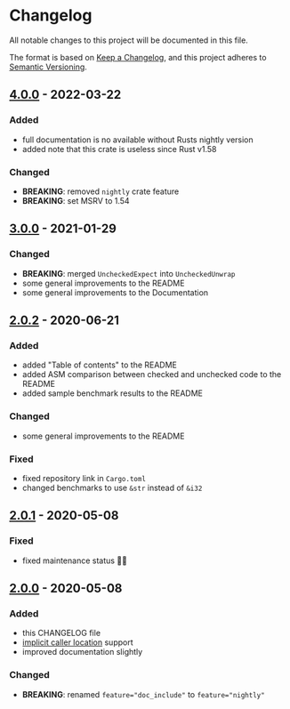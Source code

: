 # Changelog

All notable changes to this project will be documented in this file.

The format is based on [Keep a Changelog](https://keepachangelog.com/en/1.0.0/),
and this project adheres to
[Semantic Versioning](https://semver.org/spec/v2.0.0.html).

## [4.0.0] - 2022-03-22

### Added

- full documentation is no available without Rusts nightly version
- added note that this crate is useless since Rust v1.58

### Changed

- **BREAKING**: removed `nightly` crate feature
- **BREAKING**: set MSRV to 1.54

## [3.0.0] - 2021-01-29

### Changed

- **BREAKING**: merged `UncheckedExpect` into `UncheckedUnwrap`
- some general improvements to the README
- some general improvements to the Documentation

## [2.0.2] - 2020-06-21

### Added

- added "Table of contents" to the README
- added ASM comparison between checked and unchecked code to the README
- added sample benchmark results to the README

### Changed

- some general improvements to the README

### Fixed

- fixed repository link in `Cargo.toml`
- changed benchmarks to use `&str` instead of `&i32`

## [2.0.1] - 2020-05-08

### Fixed

- fixed maintenance status 🤦‍♂️

## [2.0.0] - 2020-05-08

### Added

- this CHANGELOG file
- [implicit caller location](https://doc.rust-lang.org/unstable-book/language-features/track-caller.html)
  support
- improved documentation slightly

### Changed

- **BREAKING**: renamed `feature="doc_include"` to `feature="nightly"`

[4.0.0]: https://github.com/daxpedda/unchecked_unwrap/releases/tag/v4.0.0
[3.0.0]: https://github.com/daxpedda/unchecked_unwrap/releases/tag/v3.0.0
[2.0.2]: https://github.com/daxpedda/unchecked_unwrap/releases/tag/v2.0.2
[2.0.1]: https://github.com/daxpedda/unchecked_unwrap/releases/tag/v2.0.1
[2.0.0]: https://github.com/daxpedda/unchecked_unwrap/releases/tag/v2.0.0
